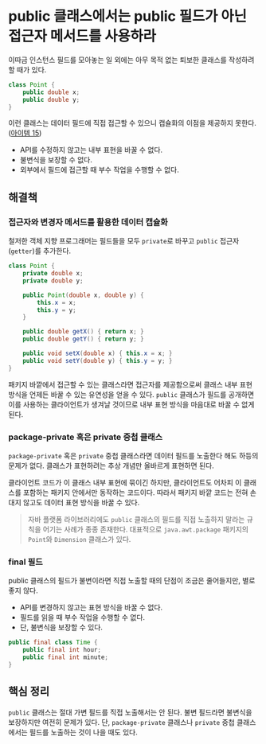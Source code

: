 # public 클래스에서는 public 필드가 아닌 접근자 메서드를 사용하라

이따금 인스턴스 필드를 모아놓는 일 외에는 아무 목적 없는 퇴보한 클래스를 작성하려 할 때가 있다.

``` java
class Point {
    public double x;
    public double y;
}
```

이런 클래스는 데이터 필드에 직접 접근할 수 있으니 캡슐화의 이점을 제공하지 못한다. ([아이템 15](https://github.com/javabara/effective-java/blob/main/4/15.md))
- API를 수정하지 않고는 내부 표현을 바꿀 수 없다.
- 불변식을 보장할 수 없다.
- 외부에서 필드에 접근할 때 부수 작업을 수행할 수 없다.

## 해결책

### 접근자와 변경자 메서드를 활용한 데이터 캡슐화

철저한 객체 지향 프로그래머는 필드들을 모두 `private`로 바꾸고 `public` 접근자(`getter`)를 추가한다.

``` java
class Point {
    private double x;
    private double y;

    public Point(double x, double y) {
        this.x = x;
        this.y = y;
    }

    public double getX() { return x; }
    public double getY() { return y; }

    public void setX(double x) { this.x = x; }
    public void setY(double y) { this.y = y; }
}
```

패키지 바깥에서 접근할 수 있는 클래스라면 접근자를 제공함으로써 클래스 내부 표현 방식을 언제든 바꿀 수 있는 유연성을 얻을 수 있다. `public` 클래스가 필드를 공개하면 이를 사용하는 클라이언트가 생겨날 것이므로 내부 표현 방식을 마음대로 바꿀 수 없게 된다.

### package-private 혹은 private 중첩 클래스

`package-private` 혹은 `private` 중첩 클래스라면 데이터 필드를 노출한다 해도 하등의 문제가 없다. 클래스가 표현하려는 추상 개념만 올바르게 표현하면 된다. 

클라이언트 코드가 이 클래스 내부 표현에 묶이긴 하지만, 클라이언트도 어차피 이 클래스를 포함하는 패키지 안에서만 동작하는 코드이다. 따라서 패키지 바깥 코드는 전혀 손대지 않고도 데이터 표현 방식을 바꿀 수 있다.

> 자바 플랫폼 라이브러리에도 `public` 클래스의 필드를 직접 노출하지 말라는 규칙을 어기는 사례가 종종 존재한다. 대표적으로 `java.awt.package` 패키지의 `Point`와 `Dimension` 클래스가 있다.

### final 필드

public 클래스의 필드가 불변이라면 직접 노출할 때의 단점이 조금은 줄어들지만, 별로 좋지 않다.
- API를 변경하지 않고는 표현 방식을 바꿀 수 없다.
- 필드를 읽을 때 부수 작업을 수행할 수 없다.
- 단, 불변식을 보장할 수 있다.

``` Java
public final class Time {
    public final int hour;
    public final int minute;
}
```

## 핵심 정리

`public` 클래스는 절대 가변 필드를 직접 노출해서는 안 된다. 불변 필드라면 불변식을 보장하지만 여전히 문제가 있다. 단, `package-private` 클래스나 `private` 중첩 클래스에서는 필드를 노출하는 것이 나을 때도 있다.